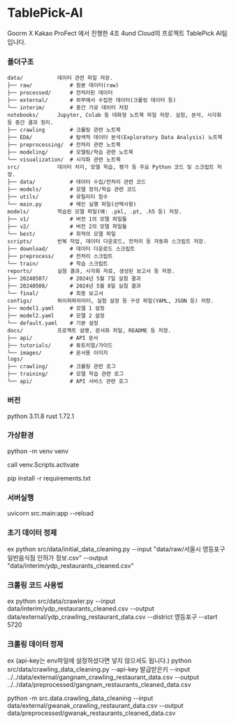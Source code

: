 # TablePick-AI
Goorm X Kakao ProFect 에서 진행한 4조 4und Cloud의 프로젝트 TablePick AI팀 입니다.

### 폴더구조
```
data/	        데이터 관련 파일 저장.
├── raw/            # 원본 데이터(raw)
├── processed/      # 전처리된 데이터
├── external/       # 외부에서 수집한 데이터(크롤링 데이터 등)
└── interim/        # 중간 가공 데이터 저장
notebooks/      Jupyter, Colab 등 대화형 노트북 파일 저장. 실험, 분석, 시각화 등 중간 결과 정리.
├── crawling        # 크롤링 관련 노트북
├── EDA/            # 탐색적 데이터 분석(Exploratory Data Analysis) 노트북
├── preprocessing/  # 전처리 관련 노트북
├── modeling/       # 모델링/학습 관련 노트북
└── visualization/  # 시각화 관련 노트북
src/            데이터 처리, 모델 학습, 평가 등 주요 Python 코드 및 스크립트 저장.
├── data/           # 데이터 수집/전처리 관련 코드
├── models/         # 모델 정의/학습 관련 코드
├── utils/          # 유틸리티 함수
└── main.py         # 메인 실행 파일(선택사항)
models/	        학습된 모델 파일(예: .pkl, .pt, .h5 등) 저장.
├── v1/             # 버전 1의 모델 파일들
├── v2/             # 버전 2의 모델 파일들
└── best/           # 최적의 모델 파일
scripts/	    반복 작업, 데이터 다운로드, 전처리 등 자동화 스크립트 저장.
├── download/       # 데이터 다운로드 스크립트
├── preprocess/     # 전처리 스크립트
└── train/          # 학습 스크립트
reports/	    실험 결과, 시각화 자료, 생성된 보고서 등 저장.
├── 20240507/       # 2024년 5월 7일 실험 결과
├── 20240508/       # 2024년 5월 8일 실험 결과
└── final/          # 최종 보고서
configs/	    하이퍼파라미터, 실험 설정 등 구성 파일(YAML, JSON 등) 저장.
├── model1.yaml     # 모델 1 설정
├── model2.yaml     # 모델 2 설정
└── default.yaml    # 기본 설정
docs/	        프로젝트 설명, 문서화 파일, README 등 저장.
├── api/            # API 문서
├── tutorials/      # 튜토리얼/가이드
└── images/         # 문서용 이미지
logs/
├── crawling/       # 크롤링 관련 로그
├── training/       # 모델 학습 관련 로그
└── api/            # API 서비스 관련 로그
```

### 버전
python 3.11.8
rust 1.72.1

### 가상환경
python -m venv venv

call venv.Scripts.activate

pip install -r requirements.txt

### 서버실행
uvicorn src.main:app --reload

### 초기 데이터 정제
ex
python src/data/initial_data_cleaning.py --input "data/raw/서울시 영등포구 일반음식점 인허가 정보.csv" --output "data/interim/ydp_restaurants_cleaned.csv"

### 크롤링 코드 사용법
ex
python src/data/crawler.py --input data/interim/ydp_restaurants_cleaned.csv --output data/external/ydp_crawling_restaurant_data.csv --district 영등포구 --start 5720

### 크롤링 데이터 정제
ex (api-key는 env파일에 설정하셨다면 넣지 않으셔도 됩니다.)
python src/data/crawling_data_cleaning.py --api-key 발급받은키 --input ../../data/external/gangnam_crawling_restaurant_data.csv --output ../../data/preprocessed/gangnam_restaurants_cleaned_data.csv



python -m src.data.crawling_data_cleaning --input data/external/gwanak_crawling_restaurant_data.csv --output data/preprocessed/gwanak_restaurants_cleaned_data.csv